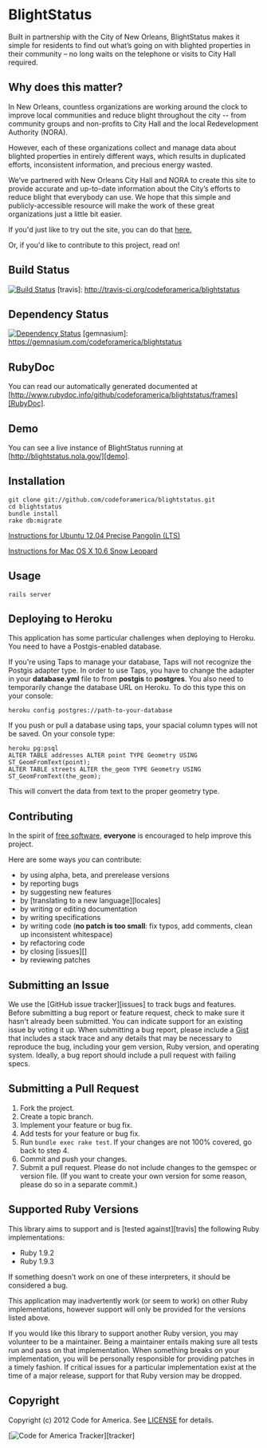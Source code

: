 # BlightStatus

Built in partnership with the City of New Orleans, BlightStatus makes it simple for residents to find out what’s going on with blighted properties in their community – no long waits on the telephone or visits to City Hall required.

## <a name="why"></a>Why does this matter?

In New Orleans, countless organizations are working around the clock to improve local communities and reduce blight throughout the city -- from community groups and non-profits to City Hall and the local Redevelopment Authority (NORA).

However, each of these organizations collect and manage data about blighted properties in entirely different ways, which results in duplicated efforts, inconsistent information, and precious energy wasted.

We’ve partnered with New Orleans City Hall and NORA to create this site to provide accurate and up-to-date information about the City’s efforts to reduce blight that everybody can use. We hope that this simple and publicly-accessible resource will make the work of these great organizations just a little bit easier.

If you'd just like to try out the site, you can do that [here.](http://blightstatus.com/)

Or, if you'd like to contribute to this project, read on!

## <a name="build"></a>Build Status
[![Build Status](https://secure.travis-ci.org/codeforamerica/blightstatus.png)](http://travis-ci.org/codeforamerica/blightstatus)
[travis]: http://travis-ci.org/codeforamerica/blightstatus

## <a name="dependencies"></a>Dependency Status
[![Dependency Status](https://gemnasium.com/codeforamerica/blightstatus.png)](https://gemnasium.com/codeforamerica/blightstatus)
[gemnasium]: https://gemnasium.com/codeforamerica/blightstatus


## <a name="build"></a>RubyDoc
You can read our automatically generated documented at 
[http://www.rubydoc.info/github/codeforamerica/blightstatus/frames][RubyDoc].


## <a name="demo"></a>Demo
You can see a live instance of BlightStatus running at 
[http://blightstatus.nola.gov/][demo].


## <a name="installation"></a>Installation

    git clone git://github.com/codeforamerica/blightstatus.git
    cd blightstatus
    bundle install
    rake db:migrate
    

[Instructions for Ubuntu 12.04 Precise Pangolin (LTS)](https://gist.github.com/2843358)

[Instructions for Mac OS X 10.6 Snow Leopard](https://gist.github.com/2885672)


## <a name="usage"></a>Usage
    rails server

## <a name="deployment"></a>Deploying to Heroku
This application has some particular challenges when deploying to Heroku. You need to have a Postgis-enabled database.

If you're using Taps to manage your database, Taps will not recognize the Postgis adapter type. In order to use Taps, you have to change the adapter in your **database.yml** file to from **postgis** to **postgres**. You also need to temporarily change the database URL on Heroku. To do this type this on your console:


    heroku config postgres://path-to-your-database

If you push or pull a database using taps, your spacial column types will not be saved. On your console type:

    heroku pg:psql
    ALTER TABLE addresses ALTER point TYPE Geometry USING ST_GeomFromText(point);
    ALTER TABLE streets ALTER the_geom TYPE Geometry USING ST_GeomFromText(the_geom);

This will convert the data from text to the proper geometry type.

## <a name="contributing"></a>Contributing
In the spirit of [free software][free-sw], **everyone** is encouraged to help
improve this project.

[free-sw]: http://www.fsf.org/licensing/essays/free-sw.html

Here are some ways *you* can contribute:

* by using alpha, beta, and prerelease versions
* by reporting bugs
* by suggesting new features
* by [translating to a new language][locales]
* by writing or editing documentation
* by writing specifications
* by writing code (**no patch is too small**: fix typos, add comments, clean up
  inconsistent whitespace)
* by refactoring code
* by closing [issues][]
* by reviewing patches

## <a name="issues"></a>Submitting an Issue
We use the [GitHub issue tracker][issues] to track bugs and features. Before
submitting a bug report or feature request, check to make sure it hasn't
already been submitted. You can indicate support for an existing issue by
voting it up. When submitting a bug report, please include a [Gist][] that
includes a stack trace and any details that may be necessary to reproduce the
bug, including your gem version, Ruby version, and operating system. Ideally, a
bug report should include a pull request with failing specs.

[gist]: https://gist.github.com/

## <a name="pulls"></a>Submitting a Pull Request
1. Fork the project.
2. Create a topic branch.
3. Implement your feature or bug fix.
4. Add tests for your feature or bug fix.
5. Run `bundle exec rake test`. If your changes are not 100% covered, go back
   to step 4.
6. Commit and push your changes.
7. Submit a pull request. Please do not include changes to the gemspec or
   version file. (If you want to create your own version for some reason,
   please do so in a separate commit.)

## <a name="versions"></a>Supported Ruby Versions
This library aims to support and is [tested against][travis] the following Ruby
implementations:

* Ruby 1.9.2
* Ruby 1.9.3

If something doesn't work on one of these interpreters, it should be considered
a bug.

This application may inadvertently work (or seem to work) on other Ruby
implementations, however support will only be provided for the versions listed
above.

If you would like this library to support another Ruby version, you may
volunteer to be a maintainer. Being a maintainer entails making sure all tests
run and pass on that implementation. When something breaks on your
implementation, you will be personally responsible for providing patches in a
timely fashion. If critical issues for a particular implementation exist at the
time of a major release, support for that Ruby version may be dropped.

## <a name="copyright"></a>Copyright
Copyright (c) 2012 Code for America. See [LICENSE][] for details.

[license]: https://github.com/codeforamerica/cfa_template/blob/master/LICENSE.mkd

[![Code for America Tracker](http://stats.codeforamerica.org/codeforamerica/cfa_template.png)][tracker]

